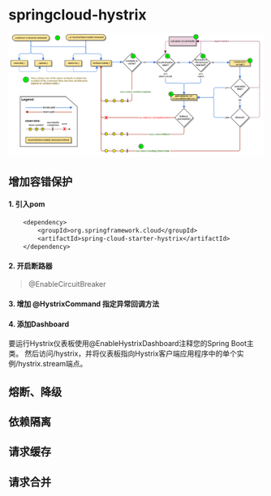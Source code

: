 
# springcloud-hystrix

![hystrix](hystrix.png)

## 增加容错保护
#### 1. 引入pom
		<dependency>
			<groupId>org.springframework.cloud</groupId>
			<artifactId>spring-cloud-starter-hystrix</artifactId>
		</dependency>
		
#### 2. 开启断路器
> @EnableCircuitBreaker

#### 3. 增加 @HystrixCommand 指定异常回调方法

#### 4. 添加Dashboard
要运行Hystrix仪表板使用@EnableHystrixDashboard注释您的Spring Boot主类。
然后访问/hystrix，并将仪表板指向Hystrix客户端应用程序中的单个实例/hystrix.stream端点。
## 熔断、降级
## 依赖隔离
## 请求缓存
## 请求合并